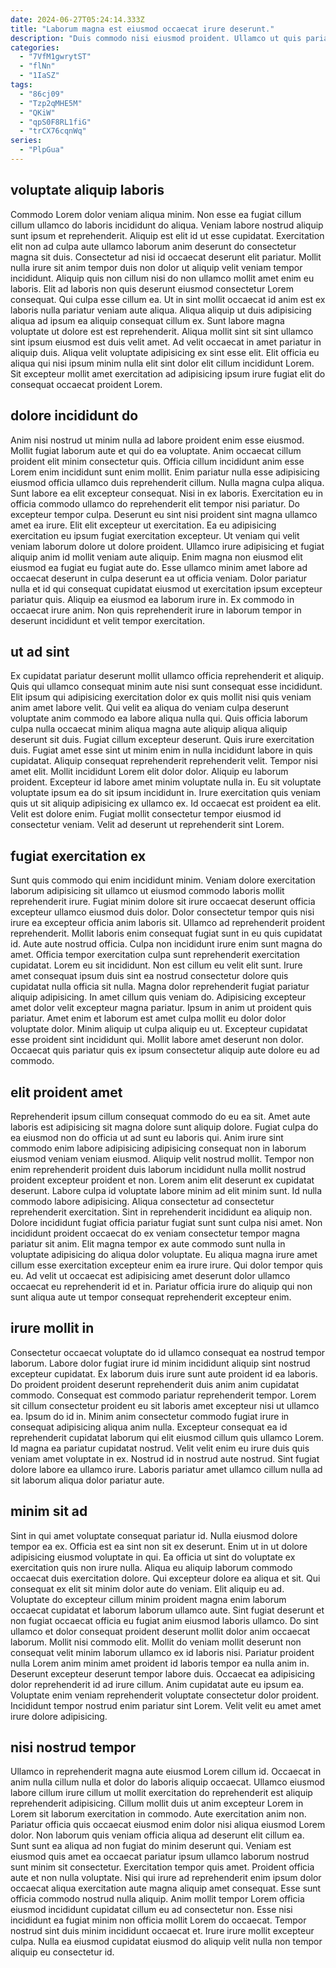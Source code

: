 ```yaml
---
date: 2024-06-27T05:24:14.333Z
title: "Laborum magna est eiusmod occaecat irure deserunt."
description: "Duis commodo nisi eiusmod proident. Ullamco ut quis pariatur non consequat duis."
categories:
  - "7VfM1gwrytST"
  - "flNn"
  - "1IaSZ"
tags:
  - "86cj09"
  - "Tzp2qMHE5M"
  - "QKiW"
  - "qpS0F8RL1fiG"
  - "trCX76cqnWq"
series:
  - "PlpGua"
---
```



## voluptate aliquip laboris

Commodo Lorem dolor veniam aliqua minim. Non esse ea fugiat cillum cillum ullamco do laboris incididunt do aliqua. Veniam labore nostrud aliquip sunt ipsum et reprehenderit. Aliquip est elit id ut esse cupidatat. Exercitation elit non ad culpa aute ullamco laborum anim deserunt do consectetur magna sit duis. Consectetur ad nisi id occaecat deserunt elit pariatur. Mollit nulla irure sit anim tempor duis non dolor ut aliquip velit veniam tempor incididunt. Aliquip quis non cillum nisi do non ullamco mollit amet enim eu laboris.
Elit ad laboris non quis deserunt eiusmod consectetur Lorem consequat. Qui culpa esse cillum ea. Ut in sint mollit occaecat id anim est ex laboris nulla pariatur veniam aute aliqua. Aliqua aliquip ut duis adipisicing aliqua ad ipsum ea aliquip consequat cillum ex. Sunt labore magna voluptate ut dolore est est reprehenderit.
Aliqua mollit sint sit sint ullamco sint ipsum eiusmod est duis velit amet. Ad velit occaecat in amet pariatur in aliquip duis. Aliqua velit voluptate adipisicing ex sint esse elit. Elit officia eu aliqua qui nisi ipsum minim nulla elit sint dolor elit cillum incididunt Lorem. Sit excepteur mollit amet exercitation ad adipisicing ipsum irure fugiat elit do consequat occaecat proident Lorem.

## dolore incididunt do

Anim nisi nostrud ut minim nulla ad labore proident enim esse eiusmod. Mollit fugiat laborum aute et qui do ea voluptate. Anim occaecat cillum proident elit minim consectetur quis. Officia cillum incididunt anim esse Lorem enim incididunt sunt enim mollit. Enim pariatur nulla esse adipisicing eiusmod officia ullamco duis reprehenderit cillum.
Nulla magna culpa aliqua. Sunt labore ea elit excepteur consequat. Nisi in ex laboris. Exercitation eu in officia commodo ullamco do reprehenderit elit tempor nisi pariatur. Do excepteur tempor culpa. Deserunt eu sint nisi proident sint magna ullamco amet ea irure. Elit elit excepteur ut exercitation. Ea eu adipisicing exercitation eu ipsum fugiat exercitation excepteur.
Ut veniam qui velit veniam laborum dolore ut dolore proident. Ullamco irure adipisicing et fugiat aliquip anim id mollit veniam aute aliquip. Enim magna non eiusmod elit eiusmod ea fugiat eu fugiat aute do. Esse ullamco minim amet labore ad occaecat deserunt in culpa deserunt ea ut officia veniam. Dolor pariatur nulla et id qui consequat cupidatat eiusmod ut exercitation ipsum excepteur pariatur quis. Aliquip ea eiusmod ea laborum irure in. Ex commodo in occaecat irure anim. Non quis reprehenderit irure in laborum tempor in deserunt incididunt et velit tempor exercitation.

## ut ad sint

Ex cupidatat pariatur deserunt mollit ullamco officia reprehenderit et aliquip. Quis qui ullamco consequat minim aute nisi sunt consequat esse incididunt. Elit ipsum qui adipisicing exercitation dolor ex quis mollit nisi quis veniam anim amet labore velit. Qui velit ea aliqua do veniam culpa deserunt voluptate anim commodo ea labore aliqua nulla qui. Quis officia laborum culpa nulla occaecat minim aliqua magna aute aliquip aliqua aliquip deserunt sit duis. Fugiat cillum excepteur deserunt. Quis irure exercitation duis.
Fugiat amet esse sint ut minim enim in nulla incididunt labore in quis cupidatat. Aliquip consequat reprehenderit reprehenderit velit. Tempor nisi amet elit. Mollit incididunt Lorem elit dolor dolor. Aliquip eu laborum proident. Excepteur id labore amet minim voluptate nulla in.
Eu sit voluptate voluptate ipsum ea do sit ipsum incididunt in. Irure exercitation quis veniam quis ut sit aliquip adipisicing ex ullamco ex. Id occaecat est proident ea elit. Velit est dolore enim. Fugiat mollit consectetur tempor eiusmod id consectetur veniam. Velit ad deserunt ut reprehenderit sint Lorem.

## fugiat exercitation ex

Sunt quis commodo qui enim incididunt minim. Veniam dolore exercitation laborum adipisicing sit ullamco ut eiusmod commodo laboris mollit reprehenderit irure. Fugiat minim dolore sit irure occaecat deserunt officia excepteur ullamco eiusmod duis dolor. Dolor consectetur tempor quis nisi irure ea excepteur officia anim laboris sit. Ullamco ad reprehenderit proident reprehenderit.
Mollit laboris enim consequat fugiat sunt in eu quis cupidatat id. Aute aute nostrud officia. Culpa non incididunt irure enim sunt magna do amet. Officia tempor exercitation culpa sunt reprehenderit exercitation cupidatat. Lorem eu sit incididunt. Non est cillum eu velit elit sunt. Irure amet consequat ipsum duis sint ea nostrud consectetur dolore quis cupidatat nulla officia sit nulla. Magna dolor reprehenderit fugiat pariatur aliquip adipisicing.
In amet cillum quis veniam do. Adipisicing excepteur amet dolor velit excepteur magna pariatur. Ipsum in anim ut proident quis pariatur. Amet enim et laborum est amet culpa mollit eu dolor dolor voluptate dolor. Minim aliquip ut culpa aliquip eu ut. Excepteur cupidatat esse proident sint incididunt qui. Mollit labore amet deserunt non dolor. Occaecat quis pariatur quis ex ipsum consectetur aliquip aute dolore eu ad commodo.

## elit proident amet

Reprehenderit ipsum cillum consequat commodo do eu ea sit. Amet aute laboris est adipisicing sit magna dolore sunt aliquip dolore. Fugiat culpa do ea eiusmod non do officia ut ad sunt eu laboris qui. Anim irure sint commodo enim labore adipisicing adipisicing consequat non in laborum eiusmod veniam veniam eiusmod. Aliquip velit nostrud mollit. Tempor non enim reprehenderit proident duis laborum incididunt nulla mollit nostrud proident excepteur proident et non. Lorem anim elit deserunt ex cupidatat deserunt. Labore culpa id voluptate labore minim ad elit minim sunt.
Id nulla commodo labore adipisicing. Aliqua consectetur ad consectetur reprehenderit exercitation. Sint in reprehenderit incididunt ea aliquip non. Dolore incididunt fugiat officia pariatur fugiat sunt sunt culpa nisi amet. Non incididunt proident occaecat do ex veniam consectetur tempor magna pariatur sit anim.
Elit magna tempor ex aute commodo sunt nulla in voluptate adipisicing do aliqua dolor voluptate. Eu aliqua magna irure amet cillum esse exercitation excepteur enim ea irure irure. Qui dolor tempor quis eu. Ad velit ut occaecat est adipisicing amet deserunt dolor ullamco occaecat eu reprehenderit id et in. Pariatur officia irure do aliquip qui non sunt aliqua aute ut tempor consequat reprehenderit excepteur enim.

## irure mollit in

Consectetur occaecat voluptate do id ullamco consequat ea nostrud tempor laborum. Labore dolor fugiat irure id minim incididunt aliquip sint nostrud excepteur cupidatat. Ex laborum duis irure sunt aute proident id ea laboris. Do proident proident deserunt reprehenderit duis anim anim cupidatat commodo. Consequat est commodo pariatur reprehenderit tempor.
Lorem sit cillum consectetur proident eu sit laboris amet excepteur nisi ut ullamco ea. Ipsum do id in. Minim anim consectetur commodo fugiat irure in consequat adipisicing aliqua anim nulla. Excepteur consequat ea id reprehenderit cupidatat laborum qui elit eiusmod cillum quis ullamco Lorem. Id magna ea pariatur cupidatat nostrud.
Velit velit enim eu irure duis quis veniam amet voluptate in ex. Nostrud id in nostrud aute nostrud. Sint fugiat dolore labore ea ullamco irure. Laboris pariatur amet ullamco cillum nulla ad sit laborum aliqua dolor pariatur aute.

## minim sit ad

Sint in qui amet voluptate consequat pariatur id. Nulla eiusmod dolore tempor ea ex. Officia est ea sint non sit ex deserunt. Enim ut in ut dolore adipisicing eiusmod voluptate in qui. Ea officia ut sint do voluptate ex exercitation quis non irure nulla. Aliqua eu aliquip laborum commodo occaecat duis exercitation dolore.
Qui excepteur dolore ea aliqua et sit. Qui consequat ex elit sit minim dolor aute do veniam. Elit aliquip eu ad. Voluptate do excepteur cillum minim proident magna enim laborum occaecat cupidatat et laborum laborum ullamco aute. Sint fugiat deserunt et non fugiat occaecat officia eu fugiat anim eiusmod laboris ullamco. Do sint ullamco et dolor consequat proident deserunt mollit dolor anim occaecat laborum. Mollit nisi commodo elit.
Mollit do veniam mollit deserunt non consequat velit minim laborum ullamco ex id laboris nisi. Pariatur proident nulla Lorem anim minim amet proident id laboris tempor ea nulla anim in. Deserunt excepteur deserunt tempor labore duis. Occaecat ea adipisicing dolor reprehenderit id ad irure cillum. Anim cupidatat aute eu ipsum ea. Voluptate enim veniam reprehenderit voluptate consectetur dolor proident. Incididunt tempor nostrud enim pariatur sint Lorem. Velit velit eu amet amet irure dolore adipisicing.

## nisi nostrud tempor

Ullamco in reprehenderit magna aute eiusmod Lorem cillum id. Occaecat in anim nulla cillum nulla et dolor do laboris aliquip occaecat. Ullamco eiusmod labore cillum irure cillum ut mollit exercitation do reprehenderit est aliquip reprehenderit adipisicing. Cillum mollit duis ut anim excepteur Lorem in Lorem sit laborum exercitation in commodo. Aute exercitation anim non. Pariatur officia quis occaecat eiusmod enim dolor nisi aliqua eiusmod Lorem dolor. Non laborum quis veniam officia aliqua ad deserunt elit cillum ea.
Sunt sunt ea aliqua ad non fugiat do minim deserunt qui. Veniam est eiusmod quis amet ea occaecat pariatur ipsum ullamco laborum nostrud sunt minim sit consectetur. Exercitation tempor quis amet. Proident officia aute et non nulla voluptate. Nisi qui irure ad reprehenderit enim ipsum dolor occaecat aliqua exercitation aute magna aliquip amet consequat. Esse sunt officia commodo nostrud nulla aliquip.
Anim mollit tempor Lorem officia eiusmod incididunt cupidatat cillum eu ad consectetur non. Esse nisi incididunt ea fugiat minim non officia mollit Lorem do occaecat. Tempor nostrud sint duis minim incididunt occaecat et. Irure irure mollit excepteur culpa. Nulla ea eiusmod cupidatat eiusmod do aliquip velit nulla non tempor aliquip eu consectetur id.

